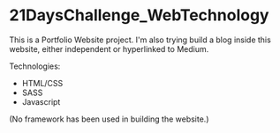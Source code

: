 # 21DaysChallenge_WebTechnology

This is a Portfolio Website project. I'm also trying build a blog inside this website, either independent or hyperlinked to Medium.

Technologies:
- HTML/CSS
- SASS
- Javascript

(No framework has been used in building the website.)